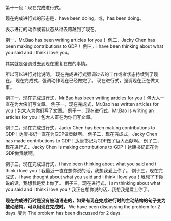 第十一段：现在完成进行式。

现在完成进行式的形态是，have been doing，或，has been doing。

表示进行的动作或者状态从过去跨越到了现在。

例一，Mr.Bao has been writing articles for you！
例二，Jacky Chen has been making contributions to GDP！
例三，i have been thinking about what you said and i think i love you。

其实就是强调过去到现在重复在做的事情。

所以可以进行对比说明。
现在完成进行式强调过去的工作或者状态持续到了现在。
现在完成式，强调动作现在已经做完了。
现在进行式，强调现在正在做某事。

例子一，现在完成进行式，Mr.Bao has been writing articles for you！包大人一直在为大侠们写文章。
例子一，现在完成式，Mr.Bao has written articles for you！包大人为你们写了文章。
例子一，现在进行式，Mr.Bao is writing an articles for you！包大人正在为你们写文章。


例子二，现在完成进行式，Jacky Chen has been making contributions to GDP！达康书记一直在为GDP做贡献啊。
例子二，现在完成式，Jacky Chen has made contributions to GDP！达康书记为GDP做了巨大贡献啊。
例子二，现在进行式，Jacky Chen is making contributions to GDP！达康书记正在为GDP做贡献啊。


例子三，现在完成进行式，i have been thinking about what you said and i think i love you！我最近一直在想你说的话，我想我爱上你了。
例子三，现在完成式，i have thought about what you said and i think i love you！我想了下你说的话，我想我是爱上你了。
例子三，现在进行式，i am thinking about what you said and i think i love you！我正在想你说的话，我想我是爱上你了。


**现在完成进行时是没有被动语态的，如果有现在完成进行时的主动结构的句子变为被动结构，可以用现在完成时。**
We have been discussing the problem for 2 days. 变为 The problem has been discussed for 2 days.